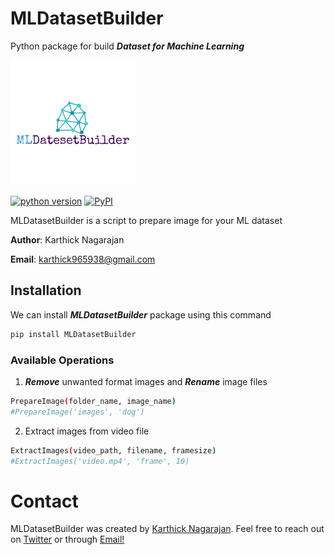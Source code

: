# MLDatasetBuilder
Python package for build ***Dataset for Machine Learning***

[![logo](https://github.com/karthick965938/ML-Dataset-Builder/blob/master/logo.png)](https://pypi.org/project/MLDatasetBuilder/)

[![python version](https://img.shields.io/badge/Python-3.6-yellow)](https://pypi.org/project/MLDatasetBuilder/)
[![PyPI](https://img.shields.io/badge/pypi-v0.0.3-blue)](https://pypi.org/project/MLDatasetBuilder/)

MLDatasetBuilder is a script to prepare image for your ML dataset

**Author**: Karthick Nagarajan

**Email**: karthick965938@gmail.com

## Installation
We can install ***MLDatasetBuilder*** package using this command

```sh
pip install MLDatasetBuilder
```
### Available Operations

1) ***Remove*** unwanted format images and ***Rename*** image files

```sh
PrepareImage(folder_name, image_name)
#PrepareImage('images', 'dog')
```
2) Extract images from video file
```sh
ExtractImages(video_path, filename, framesize)
#ExtractImages('video.mp4', 'frame', 10)
```
# Contact
MLDatasetBuilder was created by [Karthick Nagarajan](https://stackoverflow.com/users/6295641/karthick-nagarajan?tab=profile). Feel free to reach out on [Twitter](https://twitter.com/Karthick965938) or through [Email!](karthick965938@gmail.com)
